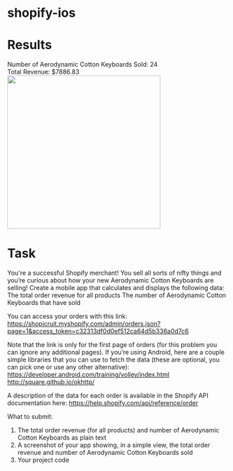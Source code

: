 # shopify-ios

# Results
Number of Aerodynamic Cotton Keyboards Sold: 24 <br>
Total Revenue: $7886.83 <br>
<img src="https://cloud.githubusercontent.com/assets/12451826/25512093/431c5a52-2b99-11e7-8929-e2b8b78683c0.png" width="350">

# Task
You're a successful Shopify merchant! You sell all sorts of nifty things and you’re curious about how your new Aerodynamic Cotton Keyboards are selling! Create a mobile app that calculates and displays the following data:
The total order revenue for all products
The number of Aerodynamic Cotton Keyboards that have sold

You can access your orders with this link:
https://shopicruit.myshopify.com/admin/orders.json?page=1&access_token=c32313df0d0ef512ca64d5b336a0d7c6

Note that the link is only for the first page of orders (for this problem you can ignore any additional pages). If you’re using Android, here are a couple simple libraries that you can use to fetch the data (these are optional, you can pick one or use any other alternative):
https://developer.android.com/training/volley/index.html
http://square.github.io/okhttp/

A description of the data for each order is available in the Shopify API documentation here:
https://help.shopify.com/api/reference/order

What to submit:
1. The total order revenue (for all products) and number of Aerodynamic Cotton Keyboards as plain text
2. A screenshot of your app showing, in a simple view, the total order revenue and number of Aerodynamic Cotton Keyboards sold
3. Your project code
